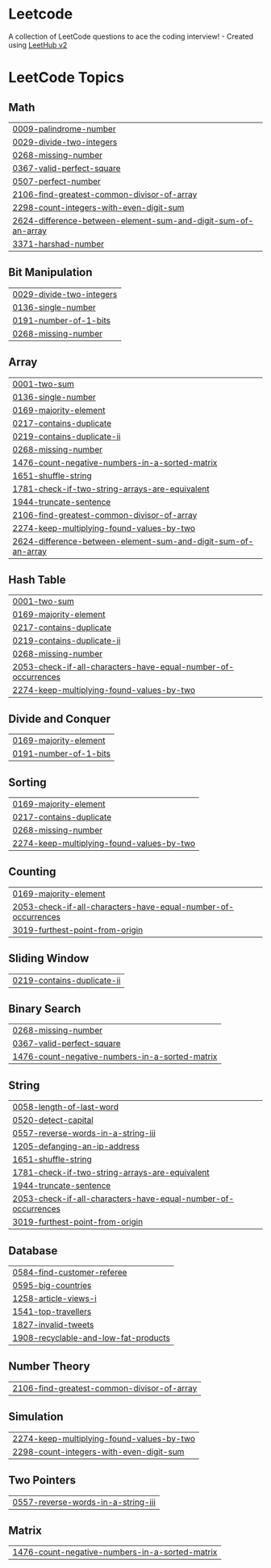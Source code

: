 # Leetcode
A collection of LeetCode questions to ace the coding interview! - Created using [LeetHub v2](https://github.com/arunbhardwaj/LeetHub-2.0)

<!---LeetCode Topics Start-->
# LeetCode Topics
## Math
|  |
| ------- |
| [0009-palindrome-number](https://github.com/rashid-r/Leetcode/tree/master/0009-palindrome-number) |
| [0029-divide-two-integers](https://github.com/rashid-r/Leetcode/tree/master/0029-divide-two-integers) |
| [0268-missing-number](https://github.com/rashid-r/Leetcode/tree/master/0268-missing-number) |
| [0367-valid-perfect-square](https://github.com/rashid-r/Leetcode/tree/master/0367-valid-perfect-square) |
| [0507-perfect-number](https://github.com/rashid-r/Leetcode/tree/master/0507-perfect-number) |
| [2106-find-greatest-common-divisor-of-array](https://github.com/rashid-r/Leetcode/tree/master/2106-find-greatest-common-divisor-of-array) |
| [2298-count-integers-with-even-digit-sum](https://github.com/rashid-r/Leetcode/tree/master/2298-count-integers-with-even-digit-sum) |
| [2624-difference-between-element-sum-and-digit-sum-of-an-array](https://github.com/rashid-r/Leetcode/tree/master/2624-difference-between-element-sum-and-digit-sum-of-an-array) |
| [3371-harshad-number](https://github.com/rashid-r/Leetcode/tree/master/3371-harshad-number) |
## Bit Manipulation
|  |
| ------- |
| [0029-divide-two-integers](https://github.com/rashid-r/Leetcode/tree/master/0029-divide-two-integers) |
| [0136-single-number](https://github.com/rashid-r/Leetcode/tree/master/0136-single-number) |
| [0191-number-of-1-bits](https://github.com/rashid-r/Leetcode/tree/master/0191-number-of-1-bits) |
| [0268-missing-number](https://github.com/rashid-r/Leetcode/tree/master/0268-missing-number) |
## Array
|  |
| ------- |
| [0001-two-sum](https://github.com/rashid-r/Leetcode/tree/master/0001-two-sum) |
| [0136-single-number](https://github.com/rashid-r/Leetcode/tree/master/0136-single-number) |
| [0169-majority-element](https://github.com/rashid-r/Leetcode/tree/master/0169-majority-element) |
| [0217-contains-duplicate](https://github.com/rashid-r/Leetcode/tree/master/0217-contains-duplicate) |
| [0219-contains-duplicate-ii](https://github.com/rashid-r/Leetcode/tree/master/0219-contains-duplicate-ii) |
| [0268-missing-number](https://github.com/rashid-r/Leetcode/tree/master/0268-missing-number) |
| [1476-count-negative-numbers-in-a-sorted-matrix](https://github.com/rashid-r/Leetcode/tree/master/1476-count-negative-numbers-in-a-sorted-matrix) |
| [1651-shuffle-string](https://github.com/rashid-r/Leetcode/tree/master/1651-shuffle-string) |
| [1781-check-if-two-string-arrays-are-equivalent](https://github.com/rashid-r/Leetcode/tree/master/1781-check-if-two-string-arrays-are-equivalent) |
| [1944-truncate-sentence](https://github.com/rashid-r/Leetcode/tree/master/1944-truncate-sentence) |
| [2106-find-greatest-common-divisor-of-array](https://github.com/rashid-r/Leetcode/tree/master/2106-find-greatest-common-divisor-of-array) |
| [2274-keep-multiplying-found-values-by-two](https://github.com/rashid-r/Leetcode/tree/master/2274-keep-multiplying-found-values-by-two) |
| [2624-difference-between-element-sum-and-digit-sum-of-an-array](https://github.com/rashid-r/Leetcode/tree/master/2624-difference-between-element-sum-and-digit-sum-of-an-array) |
## Hash Table
|  |
| ------- |
| [0001-two-sum](https://github.com/rashid-r/Leetcode/tree/master/0001-two-sum) |
| [0169-majority-element](https://github.com/rashid-r/Leetcode/tree/master/0169-majority-element) |
| [0217-contains-duplicate](https://github.com/rashid-r/Leetcode/tree/master/0217-contains-duplicate) |
| [0219-contains-duplicate-ii](https://github.com/rashid-r/Leetcode/tree/master/0219-contains-duplicate-ii) |
| [0268-missing-number](https://github.com/rashid-r/Leetcode/tree/master/0268-missing-number) |
| [2053-check-if-all-characters-have-equal-number-of-occurrences](https://github.com/rashid-r/Leetcode/tree/master/2053-check-if-all-characters-have-equal-number-of-occurrences) |
| [2274-keep-multiplying-found-values-by-two](https://github.com/rashid-r/Leetcode/tree/master/2274-keep-multiplying-found-values-by-two) |
## Divide and Conquer
|  |
| ------- |
| [0169-majority-element](https://github.com/rashid-r/Leetcode/tree/master/0169-majority-element) |
| [0191-number-of-1-bits](https://github.com/rashid-r/Leetcode/tree/master/0191-number-of-1-bits) |
## Sorting
|  |
| ------- |
| [0169-majority-element](https://github.com/rashid-r/Leetcode/tree/master/0169-majority-element) |
| [0217-contains-duplicate](https://github.com/rashid-r/Leetcode/tree/master/0217-contains-duplicate) |
| [0268-missing-number](https://github.com/rashid-r/Leetcode/tree/master/0268-missing-number) |
| [2274-keep-multiplying-found-values-by-two](https://github.com/rashid-r/Leetcode/tree/master/2274-keep-multiplying-found-values-by-two) |
## Counting
|  |
| ------- |
| [0169-majority-element](https://github.com/rashid-r/Leetcode/tree/master/0169-majority-element) |
| [2053-check-if-all-characters-have-equal-number-of-occurrences](https://github.com/rashid-r/Leetcode/tree/master/2053-check-if-all-characters-have-equal-number-of-occurrences) |
| [3019-furthest-point-from-origin](https://github.com/rashid-r/Leetcode/tree/master/3019-furthest-point-from-origin) |
## Sliding Window
|  |
| ------- |
| [0219-contains-duplicate-ii](https://github.com/rashid-r/Leetcode/tree/master/0219-contains-duplicate-ii) |
## Binary Search
|  |
| ------- |
| [0268-missing-number](https://github.com/rashid-r/Leetcode/tree/master/0268-missing-number) |
| [0367-valid-perfect-square](https://github.com/rashid-r/Leetcode/tree/master/0367-valid-perfect-square) |
| [1476-count-negative-numbers-in-a-sorted-matrix](https://github.com/rashid-r/Leetcode/tree/master/1476-count-negative-numbers-in-a-sorted-matrix) |
## String
|  |
| ------- |
| [0058-length-of-last-word](https://github.com/rashid-r/Leetcode/tree/master/0058-length-of-last-word) |
| [0520-detect-capital](https://github.com/rashid-r/Leetcode/tree/master/0520-detect-capital) |
| [0557-reverse-words-in-a-string-iii](https://github.com/rashid-r/Leetcode/tree/master/0557-reverse-words-in-a-string-iii) |
| [1205-defanging-an-ip-address](https://github.com/rashid-r/Leetcode/tree/master/1205-defanging-an-ip-address) |
| [1651-shuffle-string](https://github.com/rashid-r/Leetcode/tree/master/1651-shuffle-string) |
| [1781-check-if-two-string-arrays-are-equivalent](https://github.com/rashid-r/Leetcode/tree/master/1781-check-if-two-string-arrays-are-equivalent) |
| [1944-truncate-sentence](https://github.com/rashid-r/Leetcode/tree/master/1944-truncate-sentence) |
| [2053-check-if-all-characters-have-equal-number-of-occurrences](https://github.com/rashid-r/Leetcode/tree/master/2053-check-if-all-characters-have-equal-number-of-occurrences) |
| [3019-furthest-point-from-origin](https://github.com/rashid-r/Leetcode/tree/master/3019-furthest-point-from-origin) |
## Database
|  |
| ------- |
| [0584-find-customer-referee](https://github.com/rashid-r/Leetcode/tree/master/0584-find-customer-referee) |
| [0595-big-countries](https://github.com/rashid-r/Leetcode/tree/master/0595-big-countries) |
| [1258-article-views-i](https://github.com/rashid-r/Leetcode/tree/master/1258-article-views-i) |
| [1541-top-travellers](https://github.com/rashid-r/Leetcode/tree/master/1541-top-travellers) |
| [1827-invalid-tweets](https://github.com/rashid-r/Leetcode/tree/master/1827-invalid-tweets) |
| [1908-recyclable-and-low-fat-products](https://github.com/rashid-r/Leetcode/tree/master/1908-recyclable-and-low-fat-products) |
## Number Theory
|  |
| ------- |
| [2106-find-greatest-common-divisor-of-array](https://github.com/rashid-r/Leetcode/tree/master/2106-find-greatest-common-divisor-of-array) |
## Simulation
|  |
| ------- |
| [2274-keep-multiplying-found-values-by-two](https://github.com/rashid-r/Leetcode/tree/master/2274-keep-multiplying-found-values-by-two) |
| [2298-count-integers-with-even-digit-sum](https://github.com/rashid-r/Leetcode/tree/master/2298-count-integers-with-even-digit-sum) |
## Two Pointers
|  |
| ------- |
| [0557-reverse-words-in-a-string-iii](https://github.com/rashid-r/Leetcode/tree/master/0557-reverse-words-in-a-string-iii) |
## Matrix
|  |
| ------- |
| [1476-count-negative-numbers-in-a-sorted-matrix](https://github.com/rashid-r/Leetcode/tree/master/1476-count-negative-numbers-in-a-sorted-matrix) |
<!---LeetCode Topics End-->